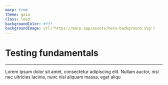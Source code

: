 ```yaml
---
marp: true
theme: gaia
class: lead
backgroundColor: #fff
backgroundImage: url('https://marp.app/assets/hero-background.svg')
---
```


# Testing fundamentals

---

Lorem ipsum dolor sit amet, consectetur adipiscing elit. Nullam auctor, nisl nec ultricies lacinia, nunc nisl aliquam massa, eget aliqu
